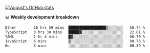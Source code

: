 
[![August's GitHub stats](https://github-readme-stats.vercel.app/api?username=zou-weidong&show_icons=true&theme=radical)](https://github.com/zou-weidong)


📊 **Weekly development breakdown**
<!--START_SECTION:waka-->

```txt
Other        10 hrs 59 mins  █████████████████▒░░░░░░░   68.74 %
TypeScript   3 hrs 38 mins   █████▓░░░░░░░░░░░░░░░░░░░   22.81 %
YAML         1 hr 4 mins     █▓░░░░░░░░░░░░░░░░░░░░░░░   06.70 %
JavaScript   6 mins          ▒░░░░░░░░░░░░░░░░░░░░░░░░   00.73 %
Go           3 mins          ░░░░░░░░░░░░░░░░░░░░░░░░░   00.39 %
```

<!--END_SECTION:waka-->
